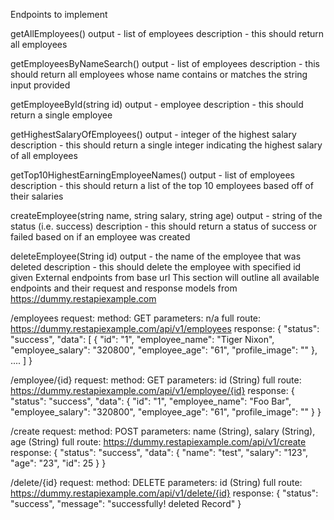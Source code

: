 Endpoints to implement

getAllEmployees()
output - list of employees
description - this should return all employees

getEmployeesByNameSearch()
output - list of employees
description - this should return all employees whose name contains or matches the string input provided

getEmployeeById(string id)
output - employee
description - this should return a single employee

getHighestSalaryOfEmployees()
output - integer of the highest salary
description -  this should return a single integer indicating the highest salary of all employees

getTop10HighestEarningEmployeeNames()
output - list of employees
description -  this should return a list of the top 10 employees based off of their salaries

createEmployee(string name, string salary, string age)
output - string of the status (i.e. success)
description -  this should return a status of success or failed based on if an employee was created

deleteEmployee(String id)
output - the name of the employee that was deleted
description - this should delete the employee with specified id given
External endpoints from base url
This section will outline all available endpoints and their request and response models from https://dummy.restapiexample.com

/employees
request:
    method: GET
    parameters: n/a
    full route: https://dummy.restapiexample.com/api/v1/employees
response:
    {
        "status": "success",
        "data": [
            {
            "id": "1",
            "employee_name": "Tiger Nixon",
            "employee_salary": "320800",
            "employee_age": "61",
            "profile_image": ""
            },
            ....
        ]
    }

/employee/{id}
request:
    method: GET
    parameters: 
        id (String)
    full route: https://dummy.restapiexample.com/api/v1/employee/{id}
response: 
    {
        "status": "success",
        "data": {
            "id": "1",
            "employee_name": "Foo Bar",
            "employee_salary": "320800",
            "employee_age": "61",
            "profile_image": ""
        }
    }

/create
request:
    method: POST
    parameters: 
        name (String),
        salary (String),
        age (String)
    full route: https://dummy.restapiexample.com/api/v1/create
response:
    {
        "status": "success",
        "data": {
            "name": "test",
            "salary": "123",
            "age": "23",
            "id": 25
        }
    }

/delete/{id}
request:
    method: DELETE
    parameters:
        id (String)
    full route: https://dummy.restapiexample.com/api/v1/delete/{id}
response:
    {
        "status": "success",
        "message": "successfully! deleted Record"
    }
